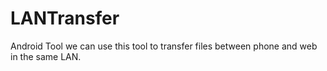 # LANTransfer
Android Tool
we can use this tool to transfer files between phone and web in the same LAN.
